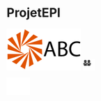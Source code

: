 # ProjetEPI
![logo](https://github.com/magicickey/ProjetEPI/blob/main/logo.png?raw=true)
![accueil_icone](https://github.com/magicickey/ProjetEPI/blob/main/assets/misc/accueil_icone.png?raw=true)
![]()
![]()
![]()
![]()
![]()
![]()



![transparent](https://github.com/magicickey/ProjetEPI/blob/main/transparent.png?raw=true)

